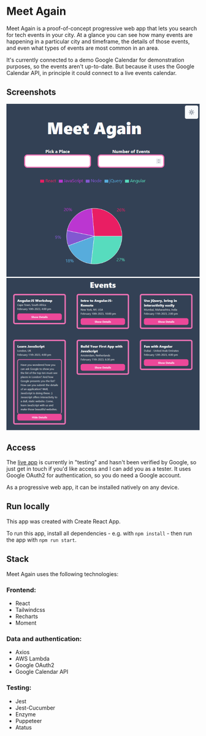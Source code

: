 # Meet Again

Meet Again is a proof-of-concept progressive web app that lets you search for tech events in your city. At a glance you can see how many events are happening in a particular city and timeframe, the details of those events, and even what types of events are most common in an area.

It's currently connected to a demo Google Calendar for demonstration purposes, so the events aren't up-to-date. But because it uses the Google Calendar API, in principle it could connect to a live events calendar.

## Screenshots

![A screenshot of the title and empty inputs, and the pie chart](./public/screenshots/screenshot-title-inputs-and-pie-chart.png)
![A screenshot of six events, with the details expanded on one of them](./public/screenshots/screenshot-events-one-details.png)

## Access

The [live app](https://jamkerr.github.io/meet/) is currently in "testing" and hasn't been verified by Google, so just get in touch if you'd like access and I can add you as a tester. It uses Google OAuth2 for authentication, so you do need a Google account.

As a progressive web app, it can be installed natively on any device.

## Run locally

This app was created with Create React App.

To run this app, install all dependencies - e.g. with `npm install` - then run the app with `npm run start`.

## Stack

Meet Again uses the following technologies:

### Frontend:

- React
- Tailwindcss
- Recharts
- Moment

### Data and authentication:

- Axios
- AWS Lambda
- Google OAuth2
- Google Calendar API

### Testing:

- Jest
- Jest-Cucumber
- Enzyme
- Puppeteer
- Atatus
